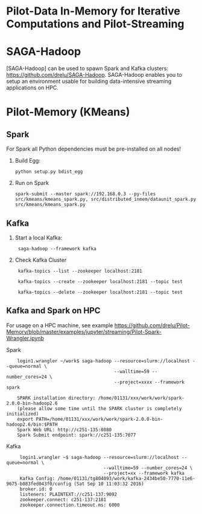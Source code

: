 # Pilot-Data In-Memory for Iterative Computations and Pilot-Streaming

# SAGA-Hadoop

[SAGA-Hadoop] can be used to spawn Spark and Kafka clusters: <https://github.com/drelu/SAGA-Hadoop>. SAGA-Hadoop enables you to setup an environment usable for building data-intensive streaming applications on HPC.


# Pilot-Memory (KMeans)

## Spark

For Spark all Python dependencies must be pre-installed on all nodes!


 1. Build Egg:
 
        python setup.py bdist_egg


 2. Run on Spark       
  
        spark-submit --master spark://192.168.0.3 --py-files src/kmeans/kmeans_spark.py, src/distributed_inmem/dataunit_spark.py src/kmeans/kmeans_spark.py


## Kafka

1. Start a local Kafka:

        saga-hadoop --framework kafka
    

    
2. Check Kafka Cluster
    
        kafka-topics --list --zookeeper localhost:2181

        kafka-topics --create --zookeeper localhost:2181 --topic test

        kafka-topics --delete --zookeeper localhost:2181 --topic test


## Kafka and Spark on HPC

For usage on a HPC machine, see example <https://github.com/drelu/Pilot-Memory/blob/master/examples/jupyter/streaming/Pilot-Spark-Wrangler.ipynb>


Spark
    
        login1.wrangler ~/work$ saga-hadoop --resource=slurm://localhost --queue=normal \ 
                                            --walltime=59 --number_cores=24 \
                                            --project=xxxx --framework spark
         
        SPARK installation directory: /home/01131/xxx/work/work/spark-2.0.0-bin-hadoop2.6
        (please allow some time until the SPARK cluster is completely initialized)
        export PATH=/home/01131/xxx/work/work/spark-2.0.0-bin-hadoop2.6/bin:$PATH
        Spark Web URL: http://c251-135:8080
        Spark Submit endpoint: spark://c251-135:7077
    

Kafka

         login1.wrangler ~$ saga-hadoop --resource=slurm://localhost --queue=normal \
                                        --walltime=59 --number_cores=24 \
                                        --project=xx --framework kafka
         Kafka Config: /home/01131/tg804093/work/kafka-2434be50-7770-11e6-9675-b083fed043f0/config (Sat Sep 10 11:03:32 2016)
         broker.id: 0
         listeners: PLAINTEXT://c251-137:9092
         zookeeper.connect: c251-137:2181
         zookeeper.connection.timeout.ms: 6000
